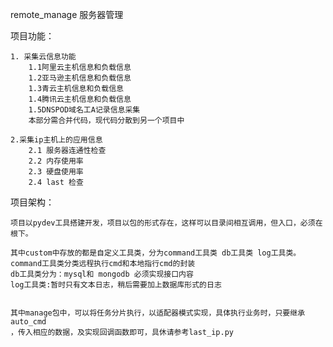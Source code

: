 remote_manage 服务器管理

项目功能：

	1. 采集云信息功能
		1.1阿里云主机信息和负载信息
		1.2亚马逊主机信息和负载信息
		1.3青云主机信息和负载信息
		1.4腾讯云主机信息和负载信息
		1.5DNSPOD域名工A记录信息采集
		本部分需合并代码，现代码分散到另一个项目中

	2.采集ip主机上的应用信息
		2.1 服务器连通性检查
		2.2 内存使用率
		2.3 硬盘使用率
		2.4 last 检查
		
项目架构：

    项目以pydev工具搭建开发，项目以包的形式存在，这样可以目录间相互调用，但入口，必须在根下。
    
	其中custom中存放的都是自定义工具类，分为command工具类 db工具类 log工具类。
	command工具类分类远程执行cmd和本地指行cmd的封装
	db工具类分为：mysql和 mongodb 必须实现接口内容
	log工具类:暂时只有文本日志，稍后需要加上数据库形式的日志
	
	
	其中manage包中，可以将任务分片执行，以适配器模式实现，具体执行业务时，只要继承auto_cmd
	，传入相应的数据，及实现回调函数即可，具休请参考last_ip.py

	   
	